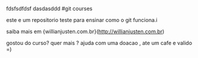 fdsfsdfdsf
dasdasddd
#git courses



este e um repositorio teste para ensinar como o git funciona.i 




saiba mais em {willianjusten.com.br}(http://willianjusten.com.br) 

gostou do curso? quer mais ? ajuda com uma doacao , ate um cafe e valido =) 

















